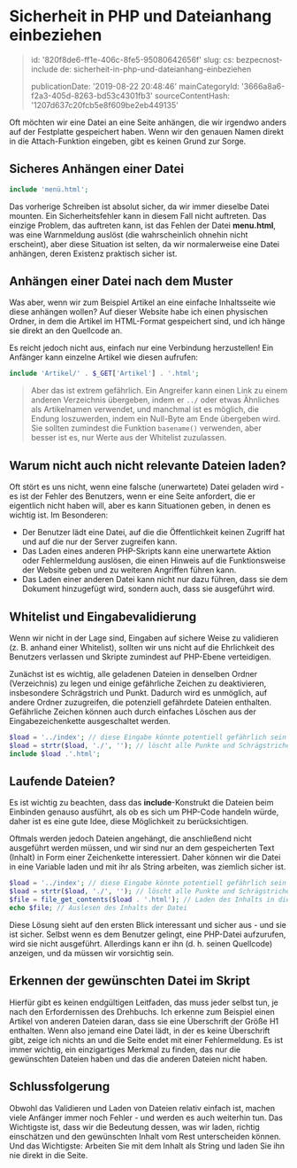 Sicherheit in PHP und Dateianhang einbeziehen
=============================================

> id: '820f8de6-ff1e-406c-8fe5-95080642656f'
> slug:
> 	cs: bezpecnost-include
> 	de: sicherheit-in-php-und-dateianhang-einbeziehen
> 
> publicationDate: '2019-08-22 20:48:46'
> mainCategoryId: '3666a8a6-f2a3-405d-8263-bd53c4301fb3'
> sourceContentHash: '1207d637c20fcb5e8f609be2eb449135'

Oft möchten wir eine Datei an eine Seite anhängen, die wir irgendwo anders auf der Festplatte gespeichert haben. Wenn wir den genauen Namen direkt in die Attach-Funktion eingeben, gibt es keinen Grund zur Sorge.

Sicheres Anhängen einer Datei
--------------------------

```php
include 'menü.html';
```

Das vorherige Schreiben ist absolut sicher, da wir immer dieselbe Datei mounten. Ein Sicherheitsfehler kann in diesem Fall nicht auftreten. Das einzige Problem, das auftreten kann, ist das Fehlen der Datei **menu.html**, was eine Warnmeldung auslöst (die wahrscheinlich ohnehin nicht erscheint), aber diese Situation ist selten, da wir normalerweise eine Datei anhängen, deren Existenz praktisch sicher ist.

Anhängen einer Datei nach dem Muster
--------------------------

Was aber, wenn wir zum Beispiel Artikel an eine einfache Inhaltsseite wie diese anhängen wollen? Auf dieser Website habe ich einen physischen Ordner, in dem die Artikel im HTML-Format gespeichert sind, und ich hänge sie direkt an den Quellcode an.

Es reicht jedoch nicht aus, einfach nur eine Verbindung herzustellen! Ein Anfänger kann einzelne Artikel wie diesen aufrufen:

```php
include 'Artikel/' . $_GET['Artikel'] . '.html';
```

> Aber das ist extrem gefährlich. Ein Angreifer kann einen Link zu einem anderen Verzeichnis übergeben, indem er `../` oder etwas Ähnliches als Artikelnamen verwendet, und manchmal ist es möglich, die Endung loszuwerden, indem ein Null-Byte am Ende übergeben wird. Sie sollten zumindest die Funktion `basename()` verwenden, aber besser ist es, nur Werte aus der Whitelist zuzulassen.

Warum nicht auch nicht relevante Dateien laden?
--------------------------

Oft stört es uns nicht, wenn eine falsche (unerwartete) Datei geladen wird - es ist der Fehler des Benutzers, wenn er eine Seite anfordert, die er eigentlich nicht haben will, aber es kann Situationen geben, in denen es wichtig ist. Im Besonderen:

- Der Benutzer lädt eine Datei, auf die die Öffentlichkeit keinen Zugriff hat und auf die nur der Server zugreifen kann.
- Das Laden eines anderen PHP-Skripts kann eine unerwartete Aktion oder Fehlermeldung auslösen, die einen Hinweis auf die Funktionsweise der Website geben und zu weiteren Angriffen führen kann.
- Das Laden einer anderen Datei kann nicht nur dazu führen, dass sie dem Dokument hinzugefügt wird, sondern auch, dass sie ausgeführt wird.

Whitelist und Eingabevalidierung
--------------------------

Wenn wir nicht in der Lage sind, Eingaben auf sichere Weise zu validieren (z. B. anhand einer Whitelist), sollten wir uns nicht auf die Ehrlichkeit des Benutzers verlassen und Skripte zumindest auf PHP-Ebene verteidigen.

Zunächst ist es wichtig, alle geladenen Dateien in denselben Ordner (Verzeichnis) zu legen und einige gefährliche Zeichen zu deaktivieren, insbesondere Schrägstrich und Punkt. Dadurch wird es unmöglich, auf andere Ordner zuzugreifen, die potenziell gefährdete Dateien enthalten. Gefährliche Zeichen können auch durch einfaches Löschen aus der Eingabezeichenkette ausgeschaltet werden.

```php
$load = '../index'; // diese Eingabe könnte potentiell gefährlich sein
$load = strtr($load, './', ''); // löscht alle Punkte und Schrägstriche aus der Zeichenkette
include $load .'.html';
```

Laufende Dateien?
--------------------------

Es ist wichtig zu beachten, dass das **include**-Konstrukt die Dateien beim Einbinden genauso ausführt, als ob es sich um PHP-Code handeln würde, daher ist es eine gute Idee, diese Möglichkeit zu berücksichtigen.

Oftmals werden jedoch Dateien angehängt, die anschließend nicht ausgeführt werden müssen, und wir sind nur an dem gespeicherten Text (Inhalt) in Form einer Zeichenkette interessiert. Daher können wir die Datei in eine Variable laden und mit ihr als String arbeiten, was ziemlich sicher ist.

```php
$load = '../index'; // diese Eingabe könnte potentiell gefährlich sein
$load = strtr($load, './', ''); // löscht alle Punkte und Schrägstriche aus der Zeichenkette
$file = file_get_contents($load . '.html'); // Laden des Inhalts in die Variable
echo $file; // Auslesen des Inhalts der Datei
```

Diese Lösung sieht auf den ersten Blick interessant und sicher aus - und sie ist sicher. Selbst wenn es dem Benutzer gelingt, eine PHP-Datei aufzurufen, wird sie nicht ausgeführt. Allerdings kann er ihn (d. h. seinen Quellcode) anzeigen, und da müssen wir vorsichtig sein.

Erkennen der gewünschten Datei im Skript
--------------------------

Hierfür gibt es keinen endgültigen Leitfaden, das muss jeder selbst tun, je nach den Erfordernissen des Drehbuchs. Ich erkenne zum Beispiel einen Artikel von anderen Dateien daran, dass sie eine Überschrift der Größe H1 enthalten. Wenn also jemand eine Datei lädt, in der es keine Überschrift gibt, zeige ich nichts an und die Seite endet mit einer Fehlermeldung. Es ist immer wichtig, ein einzigartiges Merkmal zu finden, das nur die gewünschten Dateien haben und das die anderen Dateien nicht haben.

Schlussfolgerung
--------------------------

Obwohl das Validieren und Laden von Dateien relativ einfach ist, machen viele Anfänger immer noch Fehler - und werden es auch weiterhin tun. Das Wichtigste ist, dass wir die Bedeutung dessen, was wir laden, richtig einschätzen und den gewünschten Inhalt vom Rest unterscheiden können. Und das Wichtigste: Arbeiten Sie mit dem Inhalt als String und laden Sie ihn nie direkt in die Seite.
